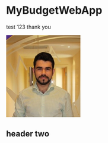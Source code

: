 # MyBudgetWebApp


test 123 thank you

<img src="docs/assets/images/rcm_picture.jpeg" alt="Image description" width="200" height="220">

<h2> header two </2>
